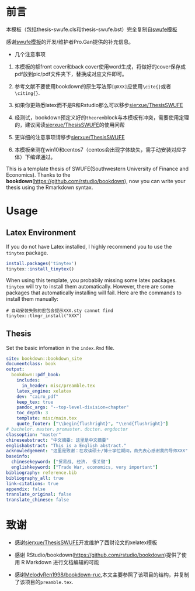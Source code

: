 # 前言

本模板（包括thesis-swufe.cls和thesis-swufe.bst）完全复制自[swufe模板](https://github.com/sierxue/ThesisSWUFE)

感谢[swufe模板](https://github.com/sierxue/ThesisSWUFE)的开发/维护者Pro.Gan提供的补充信息。

- 几个注意事项

1. 本模板的额front cover和back cover使用word生成，将做好的cover保存成pdf放到pic/pdf文件夹下，替换成对应文件即可。

2. 参考文献不要使用bookdown的原生写法即`[@XXX]`应使用`\cite{}`或者`\citing{}`.

3. 如果你更熟悉latex而不是R和Rstudio那么可以移步[sierxue/ThesisSWUFE](https://github.com/sierxue/ThesisSWUFE)

4. 经测试，bookdown预定义好的`theorem`block与本模板有冲突，需要使用定理的，建议阅读[sierxue/ThesisSWUFE](https://github.com/sierxue/ThesisSWUFE)的使用问帮

5. 更详细的注意事项请移步[sierxue/ThesisSWUFE](https://github.com/sierxue/ThesisSWUFE)

6. 本模板亲测在win10和centos7（centos会出现字体缺失，需手动安装对应字体）下编译通过。


This is a template thesis of SWUFE(Southwestern University of Finance and Economics). Thanks to the **bookdown**(https://github.com/rstudio/bookdown), now you can write your thesis using the Rmarkdown syntax.

# Usage

## Latex Environment

If you do not have Latex installed, I highly recommend you to use the `tinytex` package.

```r
install.packages('tinytex')
tinytex::install_tinytex()
```

When using this template, you probabily missing some latex packages. `tinytex` will try to install them automatically. However, there are some packages that automatically installing will fail. Here are the commands to install them manually: 
```
# 自动安装失败的宏包会提示XXX.sty cannot find
tinytex::tlmgr_install("XXX")
```


## Thesis 

Set the basic infomation in the `index.Rmd` file.

```yaml
site: bookdown::bookdown_site
documentclass: book
output:
  bookdown::pdf_book:
    includes:
      in_header: misc/preamble.tex
    latex_engine: xelatex
    dev: "cairo_pdf"
    keep_tex: true
    pandoc_args: "--top-level-division=chapter"
    toc_depth: 3
    template: misc/main.tex
    quote_footer: ["\\begin{flushright}", "\\end{flushright}"]
# bachelor、master、promaster、doctor、engdoctor
classoption: "master"
chineseabstract: "中文摘要: 这里是中文摘要"
englishabstract: "This is a English abstract."
acknowledgement: "这里是致谢：在攻读硕士/博士学位期间，首先衷心感谢我的导师XXX"  
baseinfo:
  chinesekeyword: ["贸易战, 经济， 很关键"]
  englishkeyword: ["Trade War, economics, very important"]
bibliography: reference.bib
bibliography_all: true
link-citations: true
appendix: false
translate_original: false
translate_chinese: false
```

# 致谢

- 感谢[sierxue/ThesisSWUFE](https://github.com/sierxue/ThesisSWUFE)开发维护了西财论文的xelatex模板

- 感谢 RStudio/bookdown(https://github.com/rstudio/bookdown)提供了使用 R Markdown 进行文档编辑的可能

- 感谢[MelodyRen1998/bookdown-ruc](https://github.com/MelodyRen1998/bookdown-ruc),本文主要参照了该项目的结构，并复制了该项目的`preamble.tex`.

